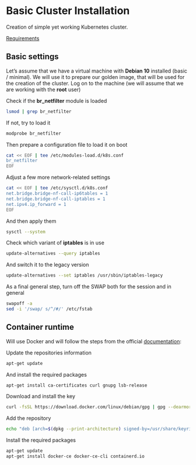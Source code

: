 # Basic Cluster Installation

Creation of simple yet working Kubernetes cluster.

[Requirements](https://kubernetes.io/docs/setup/production-environment/tools/kubeadm/install-kubeadm/#before-you-begin)

## Basic settings

Let’s assume that we have a virtual machine with **Debian 10** installed (basic / minimal). We will use it to prepare our golden image, that will be used for the creation of the cluster. Log on to the machine (we will assume that we are working with the **root** user)

Check if the **br_netfilter** module is loaded

```bash
lsmod | grep br_netfilter
```

If not, try to load it

```bash
modprobe br_netfilter
```

Then prepare a configuration file to load it on boot

```bash
cat << EOF | tee /etc/modules-load.d/k8s.conf
br_netfilter
EOF
```

Adjust a few more network-related settings

```bash
cat << EOF | tee /etc/sysctl.d/k8s.conf
net.bridge.bridge-nf-call-ip6tables = 1
net.bridge.bridge-nf-call-iptables = 1
net.ipv4.ip_forward = 1
EOF
```

And then apply them

```bash
sysctl --system
```

Check which variant of **iptables** is in use

```bash
update-alternatives --query iptables
```

And switch it to the legacy version

```bash
update-alternatives --set iptables /usr/sbin/iptables-legacy
```
As a final general step, turn off the SWAP both for the session and in general

```bash
swapoff -a
sed -i '/swap/ s/^/#/' /etc/fstab
```

## Container runtime

Will use Docker and will follow the steps from the official [documentation](https://docs.docker.com/engine/install/debian/):

Update the repositories information

```bash
apt-get update
```

And install the required packages

```bash
apt-get install ca-certificates curl gnupg lsb-release
```

Download and install the key

```bash
curl -fsSL https://download.docker.com/linux/debian/gpg | gpg --dearmor -o /usr/share/keyrings/docker-archive-keyring.gpg
```

Add the repository

```bash
echo "deb [arch=$(dpkg --print-architecture) signed-by=/usr/share/keyrings/docker-archive-keyring.gpg] https://download.docker.com/linux/debian $(lsb_release -cs) stable" | tee /etc/apt/sources.list.d/docker.list > /dev/null
```

Install the required packages

```bash
apt-get update
apt-get install docker-ce docker-ce-cli containerd.io
```
